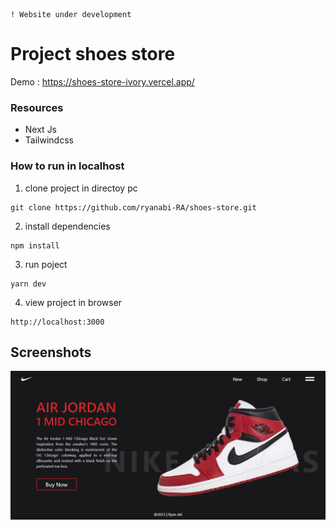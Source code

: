 ```
! Website under development
```

# Project shoes store

Demo : https://shoes-store-ivory.vercel.app/

### Resources
-  Next Js
-  Tailwindcss

### How to run in localhost

1. clone project in directoy pc
```
git clone https://github.com/ryanabi-RA/shoes-store.git
```
2. install dependencies
```
npm install
```
3. run poject
```
yarn dev
```
4. view project in browser
```
http://localhost:3000
```

## Screenshots

![Shoes store](./screenshots/Home%20page.png "Home Page - Shoes store")
